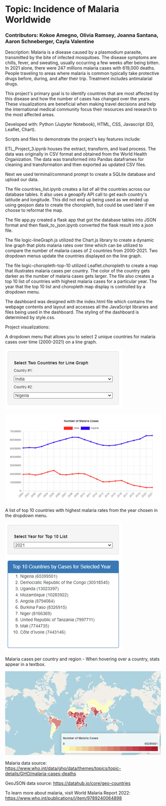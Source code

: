 # Topic: Incidence of Malaria Worldwide 
### Contributors: Kokoe Amegno, Olivia Ramsey, Joanna Santana, Aaron Schneberger, Cayla Valentine

Description: Malaria is a disease caused by a plasmodium parasite, transmitted by the bite of infected mosquitoes. The disease symptoms are chills, fever, and sweating, usually occurring a few weeks after being bitten. In 2021 alone, there were 247 millions malaria cases with 619,000 deaths. People traveling to areas where malaria is common typically take protective drugs before, during, and after their trip. Treatment includes antimalarial drugs.

This project's primary goal is to identify countries that are most affected by this disease and how the number of cases has changed over the years. These visualizations are beneficial when making travel decisions and help the international medical community focus their resources and research to the most affected areas.

Developed with: Python (Jupyter Notebook), HTML, CSS, Javascript (D3, Leaflet, Chart).

Scripts and files to demonstrate the project's key features include:

ETL_Project_3.ipynb houses the extract, transform, and load process. The data was originally in CSV format and obtained from the World Health Organization. The data was transformed into Pandas dataframes for cleaning and transformation and then exported as updated CSV files. 

Next we used terminal/command prompt to create a SQLite database and upload our data.

The file countries_list.ipynb creates a list of all the countries across our database tables. It also uses a geoapify API call to get each country's latitude and longitude. This did not end up being used as we ended up using geojson data to create the choropleth, but could be used later if we choose to reformat the map.

The file app.py created a flask app that got the database tables into JSON format and then flask_to_json.ipynb converted the flask result into a json file. 

The file logic-lineGraph.js utilized the Chart.js library to create a dynamic line graph that plots malaria rates over time which can be utilized to compare the number of malaria cases of 2 countries from 2000-2021. Two dropdown menus update the countries displayed on the line graph.

The file logic-choropleth-top-10 utilized Leaflet.choropleth to create a map that illustrates malaria cases per country. The color of the country gets darker as the number of malaria cases gets larger. The file also creates a top 10 list of countries with highest malaria cases for a particular year. The year that the top 10 list and choropleth map display is controlled by a dropdown menu.

The dashboard was designed with the index.html file which contains the webpage contents and layout and accesses all the JavaScript libraries and files being used in the dashboard. The styling of the dashboard is determined by style.css.  

Project visualizations:

A dropdown menu that allows you to select 2 unique countries for malaria cases over time (2000-2021) on a line graph. 

![image info](./Images/dropdown_for_line_graph.png)

![image info](./Images/line_graph.png)

A list of top 10 countries with highest malaria rates from the year chosen in the dropdown menu.

![image info](./Images/dropdown_for_top_10_and_map.png)

Malaria cases per country and region - When hovering over a country, stats appear in a textbox.

![image info](./Images/map.png)


Malaria data source: https://www.who.int/data/gho/data/themes/topics/topic-details/GHO/malaria-cases-deaths

GeoJSON data source: https://datahub.io/core/geo-countries

To learn more about malaria, visit World Malaria Report 2022: https://www.who.int/publications/i/item/9789240064898
